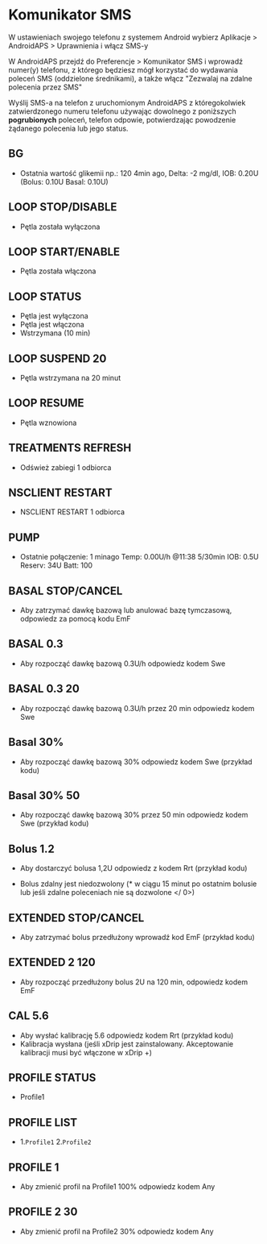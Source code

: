 # Komunikator SMS

W ustawieniach swojego telefonu z systemem Android wybierz Aplikacje > AndroidAPS > Uprawnienia i włącz SMS-y

W AndroidAPS przejdź do Preferencje > Komunikator SMS i wprowadź numer(y) telefonu, z którego będziesz mógł korzystać do wydawania poleceń SMS (oddzielone średnikami), a także włącz "Zezwalaj na zdalne polecenia przez SMS"

Wyślij SMS-a na telefon z uruchomionym AndroidAPS z któregokolwiek zatwierdzonego numeru telefonu używając dowolnego z poniższych **pogrubionych** poleceń, telefon odpowie, potwierdzając powodzenie żądanego polecenia lub jego status.

## BG

- Ostatnia wartość glikemii np.: 120 4min ago, Delta: -2 mg/dl, IOB: 0.20U (Bolus: 0.10U Basal: 0.10U)

## LOOP STOP/DISABLE

- Pętla została wyłączona

## LOOP START/ENABLE

- Pętla została włączona

## LOOP STATUS

- Pętla jest wyłączona
- Pętla jest włączona
- Wstrzymana (10 min)

## LOOP SUSPEND 20

- Pętla wstrzymana na 20 minut

## LOOP RESUME

- Pętla wznowiona

## TREATMENTS REFRESH

- Odśwież zabiegi 1 odbiorca

## NSCLIENT RESTART

- NSCLIENT RESTART 1 odbiorca

## PUMP

- Ostatnie połączenie: 1 minago Temp: 0.00U/h @11:38 5/30min IOB: 0.5U Reserv: 34U Batt: 100

## BASAL STOP/CANCEL

- Aby zatrzymać dawkę bazową lub anulować bazę tymczasową, odpowiedz za pomocą kodu EmF

## BASAL 0.3

- Aby rozpocząć dawkę bazową 0.3U/h odpowiedz kodem Swe

## BASAL 0.3 20

- Aby rozpocząć dawkę bazową 0.3U/h przez 20 min odpowiedz kodem Swe

## Basal 30%

- Aby rozpocząć dawkę bazową 30% odpowiedz kodem Swe (przykład kodu)

## Basal 30% 50

- Aby rozpocząć dawkę bazową 30% przez 50 min odpowiedz kodem Swe (przykład kodu)

## Bolus 1.2

- Aby dostarczyć bolusa 1,2U odpowiedz z kodem Rrt (przykład kodu)
- Bolus zdalny jest niedozwolony (* w ciągu 15 minut po ostatnim bolusie lub jeśli zdalne poleceniach nie są dozwolone </ 0>)</li> </ul> 
    
    ## EXTENDED STOP/CANCEL
    
    - Aby zatrzymać bolus przedłużony wprowadź kod EmF (przykład kodu)
    
    ## EXTENDED 2 120
    
    - Aby rozpocząć przedłużony bolus 2U na 120 min, odpowiedz kodem EmF
    
    ## CAL 5.6
    
    - Aby wysłać kalibrację 5.6 odpowiedz kodem Rrt (przykład kodu)
    - Kalibracja wysłana (jeśli xDrip jest zainstalowany. Akceptowanie kalibracji musi być włączone w xDrip +)
    
    ## PROFILE STATUS
    
    - Profile1
    
    ## PROFILE LIST
    
    - 1.`Profile1` 2.`Profile2`
    
    ## PROFILE 1
    
    - Aby zmienić profil na Profile1 100% odpowiedz kodem Any
    
    ## PROFILE 2 30
    
    - Aby zmienić profil na Profile2 30% odpowiedz kodem Any
